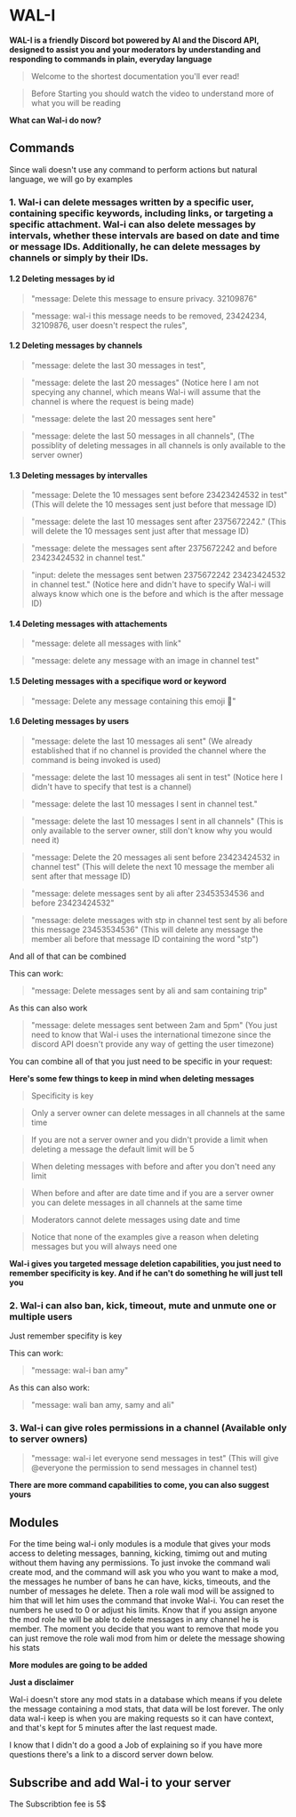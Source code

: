 # WAL-I
**WAL-I is a friendly Discord bot powered by AI and the Discord API, designed to assist you and your moderators by understanding and responding to commands in plain, everyday language**

> Welcome to the shortest documentation you'll ever read!

> Before Starting you should watch the video to understand more of what you will be reading 

**What can Wal-i do now?**

## Commands

Since wali doesn't use any command to perform actions but natural language, we will go by examples

### 1. Wal-i can delete messages written by a specific user, containing specific keywords, including links, or targeting a specific attachment. Wal-i can also delete messages by intervals, whether these intervals are based on date and time or message IDs. Additionally, he can delete messages by channels or simply by their IDs.

#### 1.2 Deleting messages by id

> "message: Delete this message to ensure privacy. 32109876"

> "message: wal-i this message needs to be removed, 23424234, 32109876, user doesn't respect the rules",

#### 1.2 Deleting messages by channels

> "message: delete the last 30 messages in test",

> "message: delete the last 20 messages" (Notice here I am not specying any channel, which means Wal-i will assume that the channel is where the request is being made)

> "message: delete the last 20 messages sent here"

> "message: delete the last 50 messages in all channels", (The possiblity of deleting messages in all channels is only available to the server owner)

#### 1.3 Deleting messages by intervalles

> "message: Delete the 10 messages sent before 23423424532 in test" (This will delete the 10 messages sent just before that message ID)

> "message: delete the last 10 messages sent after 2375672242." (This will delete the 10 messages sent just after that message ID)

> "message: delete the messages sent after 2375672242 and before 23423424532 in channel test."

> "input: delete the messages sent betwen 2375672242 23423424532 in channel test." (Notice here and didn't have to specify Wal-i will always know which one is the before and which is the after message ID)

#### 1.4 Deleting messages with attachements

> "message: delete all messages with link"

> "message: delete any message with an image in channel test"

#### 1.5 Deleting messages with a specifique word or keyword

> "message: Delete any message containing this emoji 🫡"

#### 1.6 Deleting messages by users

> "message: delete the last 10 messages ali sent" (We already established that if no channel is provided the channel where the command is being invoked is used)

> "message: delete the last 10 messages ali sent in test" (Notice here I didn't have to specify that test is a channel)

> "message: delete the last 10 messages I sent in channel test."

> "message: delete the last 10 messages I sent in all channels" (This is only available to the server owner, still don't know why you would need it)

> "message: Delete the 20 messages ali sent before 23423424532 in channel test" (This will delete the next 10 message the member ali sent after that message ID)

> "message: delete messages sent by ali after 23453534536 and before 23423424532"

> "message: delete messages with stp in channel test sent by ali before this message 23453534536" (This will delete any message the member ali before that message ID containing the word "stp")

And all of that can be combined

This can work:

> "message: Delete messages sent by ali and sam containing trip"

As this can also work

> "message: delete messages sent between 2am and 5pm" (You just need to know that Wal-i uses the international timezone since the discord API doesn't provide any way of getting the user timezone)

You can combine all of that you just need to be specific in your request:

**Here's some few things to keep in mind when deleting messages**

> Specificity is key

> Only a server owner can delete messages in all channels at the same time

> If you are not a server owner and you didn't provide a limit when deleting a message the default limit will be 5

> When deleting messages with before and after you don't need any limit

> When before and after are date time and if you are a server owner you can delete messages in all channels at the same time

> Moderators cannot delete messages using date and time

> Notice that none of the examples give a reason when deleting messages but you will always need one

**Wal-i gives you targeted message deletion capabilities, you just need to remember specificity is key. And if he can't do something he will just tell you**

### 2. Wal-i can also ban, kick, timeout, mute and unmute one or multiple users

Just remember specifity is key

This can work:

> "message: wal-i ban amy"

As this can also work:

> "message: wali ban amy, samy and ali"

### 3. Wal-i can give roles permissions in a channel (Available only to server owners)

> "message: wal-i let everyone send messages in test" (This will give @everyone the permission to send messages in channel test)


**There are more command capabilities to come, you can also suggest yours**

## Modules

For the time being wal-i only modules is a module that gives your mods access to deleting messages, banning, kicking, timimg out and muting without them having any permissions.
To just invoke the command wali create mod, and the command will ask you who you want to make a mod, the messages he number of bans he can have, kicks, timeouts, and the number of messages he delete. Then a role wali mod will be assigned to him that will let him uses the command that invoke Wal-i. You can reset the numbers he used to 0 or adjust his limits. Know that if you assign anyone the mod role he will be able to delete messages in any channel he is member. The moment you decide that you want to remove that mode you can just remove the role wali mod from him or delete the message showing his stats

**More modules are going to be added**

**Just a disclaimer**

Wal-i doesn't store any mod stats in a database which means if you delete the message containing a mod stats, that data will be lost forever.
The only data wal-i keep is when you are making requests so it can have context, and that's kept for 5 minutes after the last request made.

I know that I didn't do a good a Job of explaining so if you have more questions there's a link to a discord server down below.

## Subscribe and add Wal-i to your server

The Subscribtion fee is 5$
